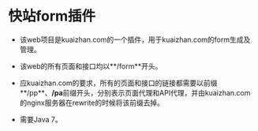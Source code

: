 快站form插件
==========

* 该web项目是kuaizhan.com的一个插件，用于kuaizhan.com的form生成及管理。

* 该web的所有页面和接口均以**/form**开头。

* 应kuaizhan.com的要求，所有的页面和接口的链接都需要以前缀**/pp**、**/pa**前缀开头，分别表示页面代理和API代理，并由kuaizhan.com的nginx服务器在rewrite的时候将该前缀去掉。

* 需要Java 7。




